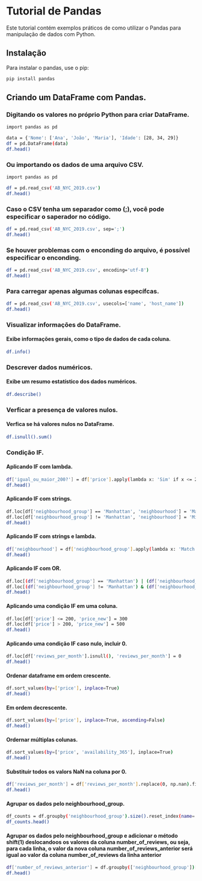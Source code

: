 # Tutorial de Pandas

Este tutorial contém exemplos práticos de como utilizar o Pandas para manipulação de dados com Python.

## Instalação

Para instalar o pandas, use o pip:

```bash
pip install pandas
```
## Criando um DataFrame com Pandas.
### Digitando os valores no próprio Python para criar DataFrame.
```bash
import pandas as pd

data = {'Nome': ['Ana', 'João', 'Maria'], 'Idade': [28, 34, 29]}
df = pd.DataFrame(data)
df.head()
```

### Ou importando os dados de uma arquivo CSV.
```bash
import pandas as pd

df = pd.read_csv('AB_NYC_2019.csv')
df.head()
```
### Caso o CSV tenha um separador como (;), você pode especificar o saperador no código.
```bash
df = pd.read_csv('AB_NYC_2019.csv', sep=';')
df.head()
```

### Se houver problemas com o enconding do arquivo, é possível especificar o enconding.
```bash
df = pd.read_csv('AB_NYC_2019.csv', encoding='utf-8')
df.head()
```

### Para carregar apenas algumas colunas específcas.
```bash
df = pd.read_csv('AB_NYC_2019.csv', usecols=['name', 'host_name'])
df.head()
```


### Visualizar informações do DataFrame.
#### Exibe informações gerais, como o tipo de dados de cada coluna.
```bash
df.info()
```

### Descrever dados numéricos.
#### Exibe um resumo estatístico dos dados numéricos.
```bash
df.describe()
```

### Verficar a presença de valores nulos.
#### Verfica se há valores nulos no DataFrame.
```bash
df.isnull().sum()
```

### Condição IF.
#### Aplicando IF com lambda.
```bash
df['igual_ou_maior_200?'] = df['price'].apply(lambda x: 'Sim' if x <= 200 else 'Não')
df.head()
```

#### Aplicando IF com strings.
```bash
df.loc[df['neighbourhood_group'] == 'Manhattan', 'neighbourhood'] = 'Match'  
df.loc[df['neighbourhood_group'] != 'Manhattan', 'neighbourhood'] = 'Mismatch'
df.head()
```

#### Aplicando IF com strings e lambda.
```bash
df['neighbourhood'] = df['neighbourhood_group'].apply(lambda x: 'Match' if x == 'Manhattan' else 'Mismatch')
df.head()
```

#### Aplicando IF com OR.
```bash
df.loc[(df['neighbourhood_group'] == 'Manhattan') | (df['neighbourhood_group'] == 'Brooklyn'), 'neighbourhood'] = 'Match' 
df.loc[(df['neighbourhood_group'] != 'Manhattan') & (df['neighbourhood_group'] != 'Brooklyn'), 'neighbourhood'] = 'Mismatch' 
df.head()
```

#### Aplicando uma condição IF em uma coluna.
```bash
df.loc[df['price'] <= 200, 'price_new'] = 300
df.loc[df['price'] > 200, 'price_new'] = 500
df.head()
```

#### Aplicando uma condição IF caso nulo, incluir 0.
```bash
df.loc[df['reviews_per_month'].isnull(), 'reviews_per_month'] = 0
df.head()
```

#### Ordenar dataframe em ordem crescente.
```bash
df.sort_values(by=['price'], inplace=True)
df.head()
```

#### Em ordem decrescente.
```bash
df.sort_values(by=['price'], inplace=True, ascending=False)
df.head()
```

#### Ordernar múltiplas colunas.
```bash
df.sort_values(by=['price', 'availability_365'], inplace=True)
df.head()
```

#### Substituir todos os valors NaN na coluna por 0.
```bash
df['reviews_per_month'] = df['reviews_per_month'].replace(0, np.nan).fillna(0)
df.head()
```

#### Agrupar os dados pelo neighbourhood_group.
```bash
df_counts = df.groupby('neighbourhood_group').size().reset_index(name='count')
df_counts.head()
```

#### Agrupar os dados pelo neighbourhood_group e adicionar o método shift(1) deslocandoos os valores da coluna number_of_reviews, ou seja, para cada linha, o valor da nova coluna number_of_reviews_anterior será igual ao valor da coluna number_of_reviews da linha anterior
```bash
df['number_of_reviews_anterior'] = df.groupby(['neighbourhood_group'])['number_of_reviews'].shift(1)
df.head()
```
